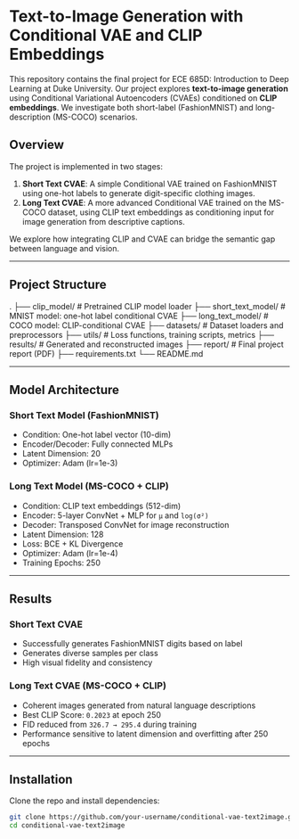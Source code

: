 # Text-to-Image Generation with Conditional VAE and CLIP Embeddings

This repository contains the final project for ECE 685D: Introduction to Deep Learning at Duke University. Our project explores **text-to-image generation** using Conditional Variational Autoencoders (CVAEs) conditioned on **CLIP embeddings**. We investigate both short-label (FashionMNIST) and long-description (MS-COCO) scenarios.

## Overview

The project is implemented in two stages:

1. **Short Text CVAE**: A simple Conditional VAE trained on FashionMNIST using one-hot labels to generate digit-specific clothing images.
2. **Long Text CVAE**: A more advanced Conditional VAE trained on the MS-COCO dataset, using CLIP text embeddings as conditioning input for image generation from descriptive captions.

We explore how integrating CLIP and CVAE can bridge the semantic gap between language and vision.

---

## Project Structure

. ├── clip_model/ # Pretrained CLIP model loader ├── short_text_model/ # MNIST model: one-hot label conditional CVAE ├── long_text_model/ # COCO model: CLIP-conditional CVAE ├── datasets/ # Dataset loaders and preprocessors ├── utils/ # Loss functions, training scripts, metrics ├── results/ # Generated and reconstructed images ├── report/ # Final project report (PDF) ├── requirements.txt └── README.md


---

## Model Architecture

### Short Text Model (FashionMNIST)

- Condition: One-hot label vector (10-dim)
- Encoder/Decoder: Fully connected MLPs
- Latent Dimension: 20
- Optimizer: Adam (lr=1e-3)

### Long Text Model (MS-COCO + CLIP)

- Condition: CLIP text embeddings (512-dim)
- Encoder: 5-layer ConvNet + MLP for `μ` and `log(σ²)`
- Decoder: Transposed ConvNet for image reconstruction
- Latent Dimension: 128
- Loss: BCE + KL Divergence
- Optimizer: Adam (lr=1e-4)
- Training Epochs: 250

---

## Results

### Short Text CVAE

- Successfully generates FashionMNIST digits based on label
- Generates diverse samples per class
- High visual fidelity and consistency

### Long Text CVAE (MS-COCO + CLIP)

- Coherent images generated from natural language descriptions
- Best CLIP Score: `0.2023` at epoch 250
- FID reduced from `326.7 → 295.4` during training
- Performance sensitive to latent dimension and overfitting after 250 epochs

---

## Installation

Clone the repo and install dependencies:
```bash
git clone https://github.com/your-username/conditional-vae-text2image.git
cd conditional-vae-text2image


